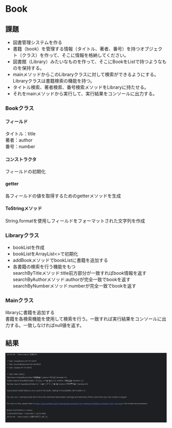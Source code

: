 # Book

## 課題

- 図書管理システムを作る
- 書籍（book）を管理する情報（タイトル、著者、番号）を持つオブジェクト（クラス）を作って、そこに情報を格納してください。
- 図書館（Library）みたいなものを作って、そこにBookをListで持つようなものを保持する。
- mainメソッドからこのLibraryクラスに対して検索ができるようにする。Libraryクラスは書籍検索の機能を持つ。
- タイトル検索、著者検索、番号検索メソッドをLibraryに持たせる。
- それをmainメソッドから実行して、実行結果をコンソールに出力する。

### Bookクラス

#### フィールド

タイトル：title  
著者：author  
番号：number

#### コンストラクタ

フィールドの初期化

#### getter

各フィールドの値を取得するためのgetterメソッドを生成

#### ToStringメソッド

String.formatを使用しフィールドをフォーマットされた文字列を作成

### Libraryクラス

- bookListを作成
- bookListをArrayList<>で初期化
- addBookメソッドでbookListに書籍を追加する
- 各書籍の検索を行う機能をもつ   
  searchByTitleメソッド:title前方部分が一致すればbook情報を返す  
  searchByAuthorメソッド:authorが完全一致でbookを返す  
  searchByNumberメソッド:numberが完全一致でbookを返す

### Mainクラス

libraryに書籍を追加する  
書籍を各検索機能を使用して検索を行う。一致すれば実行結果をコンソールに出力する。一致しなければnull値を返す。

## 結果

![img.png](img.png)